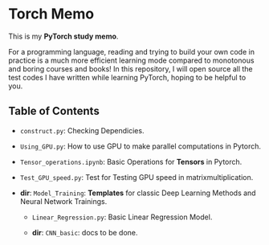 # Torch Memo

This is my **PyTorch study memo**.

For a programming language, reading and trying to build your own code in practice is a much more efficient learning mode compared to monotonous and boring courses and books! In this repository, I will open source all the test codes I have written while learning PyTorch, hoping to be helpful to you.

## Table of Contents

- `construct.py`: Checking Dependicies.

- `Using_GPU.py`: How to use GPU to make parallel computations in Pytorch.

- `Tensor_operations.ipynb`: Basic Operations for **Tensors** in Pytorch.

- `Test_GPU_speed.py`: Test for Testing GPU speed in matrixmultiplication.

- **dir**: `Model_Training`: **Templates** for classic Deep Learning Methods and Neural Network Trainings.

  - `Linear_Regression.py`: Basic Linear Regression Model.

  - **dir**: `CNN_basic`: docs to be done.
